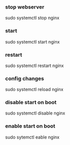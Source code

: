 ### stop webserver 
sudo systemctl stop nginx

### start 
sudo systemctl start nginx

### restart
sudo systemctl restart nginx

### config changes
sudo systemctl reload nginx

### disable start on boot
sudo systemctl disable nginx

### enable start on boot
sudo sytemctl eable nginx

